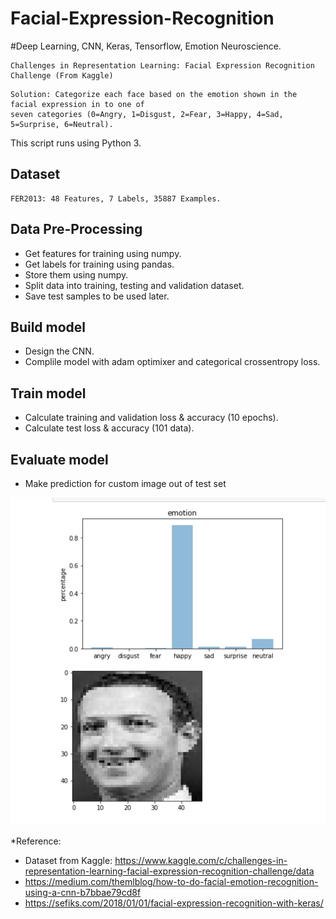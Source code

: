 # Facial-Expression-Recognition
#Deep Learning, CNN, Keras, Tensorflow, Emotion Neuroscience. 


```
Challenges in Representation Learning: Facial Expression Recognition Challenge (From Kaggle)
```

```
Solution: Categorize each face based on the emotion shown in the facial expression in to one of 
seven categories (0=Angry, 1=Disgust, 2=Fear, 3=Happy, 4=Sad, 5=Surprise, 6=Neutral).
```
This script runs using Python 3. 


## Dataset
```
FER2013: 48 Features, 7 Labels, 35887 Examples.
```

## Data Pre-Processing
- Get features for training using numpy.
- Get labels for training using pandas. 
- Store them using numpy.
- Split data into training, testing and validation dataset.
- Save test samples to be used later. 

## Build model
- Design the CNN. 
- Complile model with adam optimixer and categorical crossentropy loss.

## Train model
- Calculate training and validation loss & accuracy (10 epochs).
- Calculate test loss & accuracy (101 data).

## Evaluate model
- Make prediction for custom image out of test set

![Mark Zukerberg](https://github.com/ellynnhitran/Facial-Expression-Recognition/blob/master/result%20mark%20test.png)



*Reference:
- Dataset from Kaggle: https://www.kaggle.com/c/challenges-in-representation-learning-facial-expression-recognition-challenge/data
- https://medium.com/themlblog/how-to-do-facial-emotion-recognition-using-a-cnn-b7bbae79cd8f
- https://sefiks.com/2018/01/01/facial-expression-recognition-with-keras/
